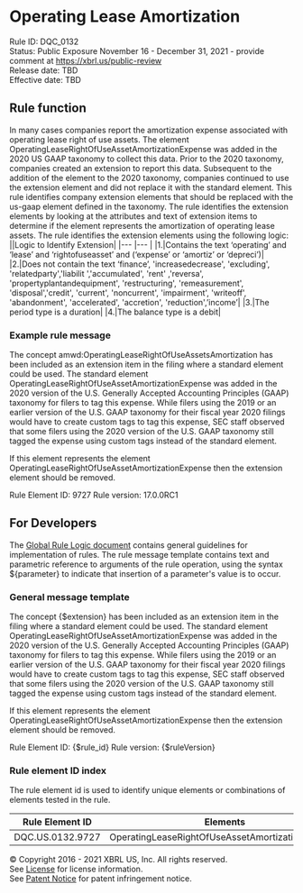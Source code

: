 # Operating Lease Amortization  
Rule ID: DQC_0132  
Status: Public Exposure November 16 - December 31, 2021 - provide comment at https://xbrl.us/public-review  
Release date: TBD   
Effective date: TBD  
  
## Rule function
In many cases companies report the amortization expense associated with operating lease right of use assets. The element OperatingLeaseRightOfUseAssetAmortizationExpense was added in the 2020 US GAAP taxonomy to collect this data. Prior to the 2020 taxonomy, companies created an extension to report this data. Subsequent to the addition of the element to the 2020 taxonomy, companies continued to use the extension element and did not replace it with the standard element.  This rule identifies company extension elements that should be replaced with the us-gaap element defined in the taxonomy.  The rule identifies the extension elements by looking at the attributes and text of extension items to determine if the element represents the amortization of operating lease assets. The rule identifies the extension elements using the following logic:
||Logic to Identify Extension|
|--- |--- |
|1.|Contains the text  ‘operating’ and ‘lease’ and ‘rightofuseasset’ and (‘expense’ or ‘amortiz’ or ‘depreci’)|
|2.|Does not contain the text ‘finance’, 'increasedecrease', 'excluding', 'relatedparty','liabilit ','accumulated', 'rent' ,'reversa', 'propertyplantandequipment', 'restructuring', 'remeasurement', 'disposal','credit', 'current', 'noncurrent', 'impairment', 'writeoff', 'abandonment', 'accelerated', 'accretion', 'reduction',’income’|
|3.|The period type is a duration|
|4.|The balance type is a debit|

### Example rule message
The concept amwd:OperatingLeaseRightOfUseAssetsAmortization has been included as an extension item in the filing where a standard element could be used. The standard element OperatingLeaseRightOfUseAssetAmortizationExpense was added in the 2020 version of the U.S. Generally Accepted Accounting Principles (GAAP) taxonomy for filers to tag this expense. While filers using the 2019 or an earlier version of the U.S. GAAP taxonomy for their fiscal year 2020 filings would have to create custom tags to tag this expense, SEC staff observed that some filers using the 2020 version of the U.S. GAAP taxonomy still tagged the expense using custom tags instead of the standard element.

If this element represents the element OperatingLeaseRightOfUseAssetAmortizationExpense then the extension element should be removed.

Rule Element ID: 9727
Rule version: 17.0.0RC1 

## For Developers  
The [Global Rule Logic document](https://github.com/DataQualityCommittee/dqc_us_rules/blob/master/docs/GlobalRuleLogic.md) contains general guidelines for implementation of rules. The rule message template contains text and parametric reference to arguments of the rule operation, using the syntax ${parameter} to indicate that insertion of a parameter's value is to occur.  
  
### General message template  
The concept {$extension} has been included as an extension item in the filing where a standard element could be used. The standard element OperatingLeaseRightOfUseAssetAmortizationExpense was added in the 2020 version of the U.S. Generally Accepted Accounting Principles (GAAP) taxonomy for filers to tag this expense. While filers using the 2019 or an earlier version of the U.S. GAAP taxonomy for their fiscal year 2020 filings would have to create custom tags to tag this expense, SEC staff observed that some filers using the 2020 version of the U.S. GAAP taxonomy still tagged the expense using custom tags instead of the standard element.

If this element represents the element OperatingLeaseRightOfUseAssetAmortizationExpense then the extension element should be removed.

Rule Element ID: {$rule_id}
Rule version: {$ruleVersion}

### Rule element ID index  
The rule element id is used to identify unique elements or combinations of elements tested in the rule.

|Rule Element ID|Elements|
|--- |--- |
|DQC.US.0132.9727|OperatingLeaseRightOfUseAssetAmortizationExpense|


© Copyright 2016 - 2021 XBRL US, Inc. All rights reserved.   
See [License](https://xbrl.us/dqc-license) for license information.  
See [Patent Notice](https://xbrl.us/dqc-patent) for patent infringement notice.  